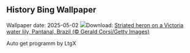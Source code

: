 ## History Bing Wallpaper
Wallpaper date: 2025-05-02
![](https://www.bing.com/th?id=OHR.BrazilHeron_EN-IN0370124301_UHD.jpg&w=1000)Download: [Striated heron on a Victoria water lily, Pantanal, Brazil (© Gerald Corsi/Getty Images)](https://www.bing.com/th?id=OHR.BrazilHeron_EN-IN0370124301_UHD.jpg)

Auto get programm by LtgX
